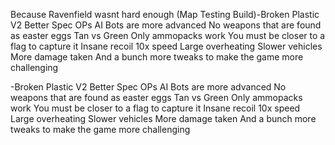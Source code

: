 Because Ravenfield wasnt hard enough (Map Testing Build)-Broken Plastic V2
Better Spec OPs
AI Bots are more advanced
No weapons that are found as easter eggs
Tan vs Green
Only ammopacks work
You must be closer to a flag to capture it
Insane recoil
10x speed
Large overheating
Slower vehicles
More damage taken
And a bunch more tweaks to make the game more challenging

-Broken Plastic V2
Better Spec OPs
AI Bots are more advanced
No weapons that are found as easter eggs
Tan vs Green
Only ammopacks work
You must be closer to a flag to capture it
Insane recoil
10x speed
Large overheating
Slower vehicles
More damage taken
And a bunch more tweaks to make the game more challenging
